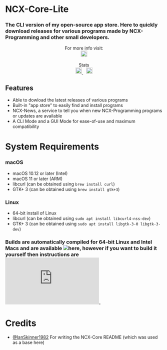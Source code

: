 <p align="center">
<h1>NCX-Core-Lite</h1>
<h3>The CLI version of my open-source app store. Here to quickly download releases for various programs made by NCX-Programming and other small developers.</h3>
</p>
<p align="center">
For more info visit:
<br>
<a href="https://discord.com/invite/TbPXuFr" style="padding-left: 5px; padding-right: 5px;">
		<img src="https://img.shields.io/badge/Discord-Server-purple.svg" height="20"/>
</a>
</p>  

<p align="center">
Stats
<br>
<a href="https://github.com/NCX-Programming/NCX-Core-Lite/workflows/make%20all/badge.svg?branch=master" style="padding-left: 5px; padding-right: 5px;">
		<img src="https://github.com/NCX-Programming/NCX-Core-Lite/workflows/make%20all/badge.svg?branch=master" height="20"/>
	</a>
<a href="https://img.shields.io/maintenance/yes/2021?label=Maintained" style="padding-left: 5px; padding-right: 5px;">
		<img src="https://img.shields.io/maintenance/yes/2021?label=Maintained" height="20"/>
  </a>
</p>

## Features
- Able to dowload the latest releases of various programs
- Built-in "app store" to easily find and install programs
- NCX-News, a service to tell you when new NCX-Programming programs or updates are available
- A CLI Mode and a GUI Mode for ease-of-use and maximum compatibility
# System Requirements
### macOS
- macOS 10.12 or later (Intel)
- macOS 11 or later (ARM)
- libcurl (can be obtained using `brew install curl`)
- GTK+ 3 (can be obtained using `brew install gtk+3`)
### Linux
- 64-bit install of Linux
- libcurl (can be obtained using `sudo apt install libcurl4-nss-dev`)
- GTK+ 3 (can be obtained using `sudo apt install libgtk-3-0 libgtk-3-dev`)
### Builds are automatically compiled for 64-bit Linux and Intel Macs and are available ![here](https://github.com/NCX-Programming/NCX-Core-Lite/actions), however if you want to build it yourself then instructions are ![here](https://github.com/NCX-Programming/NCX-Core-Lite/blob/main/BUILD.md).
# Credits
- [@IanSkinner1982](https://github.com/IanSkinner1982/) For writing the NCX-Core README (which was used as a base here)
